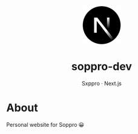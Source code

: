 <div align="center">
    <a href="https://github.com/sxppro/vega-lite">
        <img src="public/nextjs.svg" alt="Sxppro user avatar" width="100" height="100">
    </a>
    <h1>soppro-dev</h1>
    <p>
        <span>Sxppro</span>
        ·
        <span>Next.js</span>
    </p>
</div>

# About

Personal website for Soppro 😀
